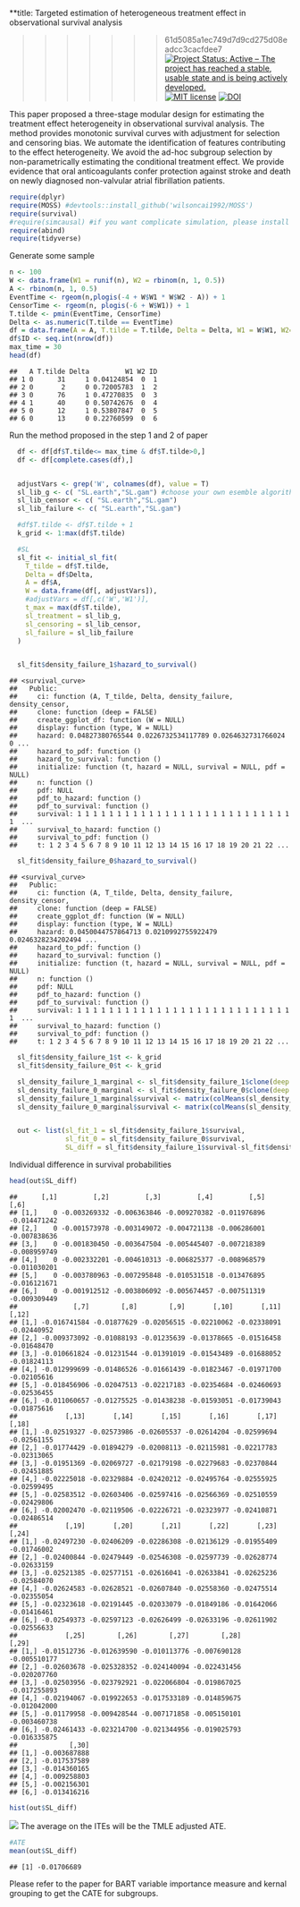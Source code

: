 
**title: Targeted estimation of heterogeneous treatment effect in observational survival
  analysis

>>>>>>> 61d5085a1ec749d7d9cd275d08eadcc3cacfdee7
[![Project Status: Active – The project has reached a stable, usable
state and is being actively
developed.](http://www.repostatus.org/badges/latest/active.svg)](http://www.repostatus.org/#active)
[![MIT
license](http://img.shields.io/badge/license-MIT-brightgreen.svg)](http://opensource.org/licenses/MIT)
[![DOI](https://zenodo.org/badge/DOI/10.1016/j.jbi.2020.103474.svg)](https://doi.org/10.1016/j.jbi.2020.103474)

This paper proposed a three-stage modular design for estimating the
treatment effect heterogeneity in observational survival analysis. The
method provides monotonic survival curves with adjustment for selection
and censoring bias. We automate the identification of features
contributing to the effect heterogeneity. We avoid the ad-hoc subgroup
selection by non-parametrically estimating the conditional treatment
effect. We provide evidence that oral anticoagulants confer protection
against stroke and death on newly diagnosed non-valvular atrial
fibrillation patients.

``` r
require(dplyr)
require(MOSS) #devtools::install_github('wilsoncai1992/MOSS')
require(survival)
#require(simcausal) #if you want complicate simulation, please install from local directory install.packages("~/simcausal_0.5.5.tar", repos = NULL)
require(abind)
require(tidyverse)
```

Generate some sample

``` r
n <- 100
W <- data.frame(W1 = runif(n), W2 = rbinom(n, 1, 0.5))
A <- rbinom(n, 1, 0.5)
EventTime <- rgeom(n,plogis(-4 + W$W1 * W$W2 - A)) + 1
CensorTime <- rgeom(n, plogis(-6 + W$W1)) + 1
T.tilde <- pmin(EventTime, CensorTime)
Delta <- as.numeric(T.tilde == EventTime)
df = data.frame(A = A, T.tilde = T.tilde, Delta = Delta, W1 = W$W1, W2=W$W2)
df$ID <- seq.int(nrow(df))
max_time = 30
head(df)
```

    ##   A T.tilde Delta         W1 W2 ID
    ## 1 0      31     1 0.04124854  0  1
    ## 2 0       2     0 0.72005783  1  2
    ## 3 0      76     1 0.47270835  0  3
    ## 4 1      40     0 0.50742676  0  4
    ## 5 0      12     1 0.53807847  0  5
    ## 6 0      13     0 0.22760599  0  6

Run the method proposed in the step 1 and 2 of paper

``` r
  df <- df[df$T.tilde<= max_time & df$T.tilde>0,]
  df <- df[complete.cases(df),]


  adjustVars <- grep('W', colnames(df), value = T)
  sl_lib_g <- c( "SL.earth","SL.gam") #choose your own esemble algorithm here 
  sl_lib_censor <- c( "SL.earth","SL.gam")
  sl_lib_failure <- c( "SL.earth","SL.gam")

  #df$T.tilde <- df$T.tilde + 1
  k_grid <- 1:max(df$T.tilde)

  #SL
  sl_fit <- initial_sl_fit(
    T_tilde = df$T.tilde,
    Delta = df$Delta,
    A = df$A,
    W = data.frame(df[, adjustVars]),
    #adjustVars = df[,c('W','W1')],
    t_max = max(df$T.tilde),
    sl_treatment = sl_lib_g,
    sl_censoring = sl_lib_censor,
    sl_failure = sl_lib_failure
  )


  sl_fit$density_failure_1$hazard_to_survival()
```

    ## <survival_curve>
    ##   Public:
    ##     ci: function (A, T_tilde, Delta, density_failure, density_censor, 
    ##     clone: function (deep = FALSE) 
    ##     create_ggplot_df: function (W = NULL) 
    ##     display: function (type, W = NULL) 
    ##     hazard: 0.04827380765544 0.0226732534117789 0.0264632731766024 0 ...
    ##     hazard_to_pdf: function () 
    ##     hazard_to_survival: function () 
    ##     initialize: function (t, hazard = NULL, survival = NULL, pdf = NULL) 
    ##     n: function () 
    ##     pdf: NULL
    ##     pdf_to_hazard: function () 
    ##     pdf_to_survival: function () 
    ##     survival: 1 1 1 1 1 1 1 1 1 1 1 1 1 1 1 1 1 1 1 1 1 1 1 1 1 1 1 1  ...
    ##     survival_to_hazard: function () 
    ##     survival_to_pdf: function () 
    ##     t: 1 2 3 4 5 6 7 8 9 10 11 12 13 14 15 16 17 18 19 20 21 22 ...

``` r
  sl_fit$density_failure_0$hazard_to_survival()
```

    ## <survival_curve>
    ##   Public:
    ##     ci: function (A, T_tilde, Delta, density_failure, density_censor, 
    ##     clone: function (deep = FALSE) 
    ##     create_ggplot_df: function (W = NULL) 
    ##     display: function (type, W = NULL) 
    ##     hazard: 0.0450044757864713 0.0210992755922479 0.0246328234202494 ...
    ##     hazard_to_pdf: function () 
    ##     hazard_to_survival: function () 
    ##     initialize: function (t, hazard = NULL, survival = NULL, pdf = NULL) 
    ##     n: function () 
    ##     pdf: NULL
    ##     pdf_to_hazard: function () 
    ##     pdf_to_survival: function () 
    ##     survival: 1 1 1 1 1 1 1 1 1 1 1 1 1 1 1 1 1 1 1 1 1 1 1 1 1 1 1 1  ...
    ##     survival_to_hazard: function () 
    ##     survival_to_pdf: function () 
    ##     t: 1 2 3 4 5 6 7 8 9 10 11 12 13 14 15 16 17 18 19 20 21 22 ...

``` r
  sl_fit$density_failure_1$t <- k_grid
  sl_fit$density_failure_0$t <- k_grid

  sl_density_failure_1_marginal <- sl_fit$density_failure_1$clone(deep = TRUE)
  sl_density_failure_0_marginal <- sl_fit$density_failure_0$clone(deep = TRUE)
  sl_density_failure_1_marginal$survival <- matrix(colMeans(sl_density_failure_1_marginal$survival), nrow = 1)
  sl_density_failure_0_marginal$survival <- matrix(colMeans(sl_density_failure_0_marginal$survival), nrow = 1)


  out <- list(sl_fit_1 = sl_fit$density_failure_1$survival,
              sl_fit_0 = sl_fit$density_failure_0$survival,
              SL_diff = sl_fit$density_failure_1$survival-sl_fit$density_failure_0$survival)
```

Individual difference in survival probabilities

``` r
head(out$SL_diff)
```

    ##      [,1]         [,2]         [,3]         [,4]         [,5]         [,6]
    ## [1,]    0 -0.003269332 -0.006363846 -0.009270382 -0.011976896 -0.014471242
    ## [2,]    0 -0.001573978 -0.003149072 -0.004721138 -0.006286001 -0.007838636
    ## [3,]    0 -0.001830450 -0.003647504 -0.005445407 -0.007218389 -0.008959749
    ## [4,]    0 -0.002332201 -0.004610313 -0.006825377 -0.008968579 -0.011030201
    ## [5,]    0 -0.003780963 -0.007295848 -0.010531518 -0.013476895 -0.016121671
    ## [6,]    0 -0.001912512 -0.003806092 -0.005674457 -0.007511319 -0.009309449
    ##              [,7]        [,8]        [,9]       [,10]       [,11]       [,12]
    ## [1,] -0.016741584 -0.01877629 -0.02056515 -0.02210062 -0.02338091 -0.02440952
    ## [2,] -0.009373092 -0.01088193 -0.01235639 -0.01378665 -0.01516458 -0.01648470
    ## [3,] -0.010661824 -0.01231544 -0.01391019 -0.01543489 -0.01688052 -0.01824113
    ## [4,] -0.012999699 -0.01486526 -0.01661439 -0.01823467 -0.01971700 -0.02105616
    ## [5,] -0.018456906 -0.02047513 -0.02217183 -0.02354684 -0.02460693 -0.02536455
    ## [6,] -0.011060657 -0.01275525 -0.01438238 -0.01593051 -0.01739043 -0.01875616
    ##            [,13]       [,14]       [,15]       [,16]       [,17]       [,18]
    ## [1,] -0.02519327 -0.02573986 -0.02605537 -0.02614204 -0.02599694 -0.02561155
    ## [2,] -0.01774429 -0.01894279 -0.02008113 -0.02115981 -0.02217783 -0.02313065
    ## [3,] -0.01951369 -0.02069727 -0.02179198 -0.02279683 -0.02370844 -0.02451885
    ## [4,] -0.02225018 -0.02329884 -0.02420212 -0.02495764 -0.02555925 -0.02599495
    ## [5,] -0.02583512 -0.02603406 -0.02597416 -0.02566369 -0.02510559 -0.02429806
    ## [6,] -0.02002470 -0.02119506 -0.02226721 -0.02323977 -0.02410871 -0.02486514
    ##            [,19]       [,20]       [,21]       [,22]       [,23]       [,24]
    ## [1,] -0.02497230 -0.02406209 -0.02286308 -0.02136129 -0.01955409 -0.01746002
    ## [2,] -0.02400844 -0.02479449 -0.02546308 -0.02597739 -0.02628774 -0.02633159
    ## [3,] -0.02521385 -0.02577151 -0.02616041 -0.02633841 -0.02625236 -0.02584070
    ## [4,] -0.02624583 -0.02628521 -0.02607840 -0.02558360 -0.02475514 -0.02355054
    ## [5,] -0.02323618 -0.02191445 -0.02033079 -0.01849186 -0.01642066 -0.01416461
    ## [6,] -0.02549373 -0.02597123 -0.02626499 -0.02633196 -0.02611902 -0.02556633
    ##            [,25]        [,26]        [,27]        [,28]        [,29]
    ## [1,] -0.01512736 -0.012639590 -0.010113776 -0.007690128 -0.005510177
    ## [2,] -0.02603678 -0.025328352 -0.024140094 -0.022431456 -0.020207760
    ## [3,] -0.02503956 -0.023792921 -0.022066804 -0.019867025 -0.017255893
    ## [4,] -0.02194067 -0.019922653 -0.017533189 -0.014859675 -0.012042000
    ## [5,] -0.01179958 -0.009428544 -0.007171858 -0.005150101 -0.003460738
    ## [6,] -0.02461433 -0.023214700 -0.021344956 -0.019025793 -0.016335875
    ##             [,30]
    ## [1,] -0.003687888
    ## [2,] -0.017537589
    ## [3,] -0.014360165
    ## [4,] -0.009258803
    ## [5,] -0.002156301
    ## [6,] -0.013416216

``` r
hist(out$SL_diff)
```

![](README_files/figure-markdown_github/unnamed-chunk-4-1.png) The
average on the ITEs will be the TMLE adjusted ATE.

``` r
#ATE
mean(out$SL_diff)
```

    ## [1] -0.01706689

Please refer to the paper for BART variable importance measure and
kernal grouping to get the CATE for subgroups.
